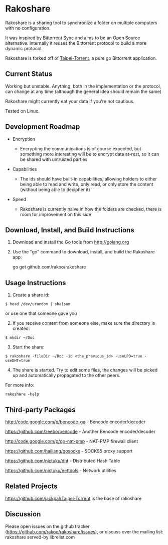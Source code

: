 Rakoshare
=========

Rakoshare is a sharing tool to synchronize a folder on multiple
computers with no configuration.

It was inspired by Bittorrent Sync and aims to be an Open Source
alternative. Internally it reuses the Bittorrent protocol to build a
more dynamic protocol.

Rakoshare is forked off of
[Taipei-Torrent](https://github.com/jackpal/Taipei-Torrent), a pure go
Bittorrent application.

Current Status
--------------

Working but unstable. Anything, both in the implementation or the
protocol, can change at any time (although the general idea should
    remain the same)

Rakoshare might currently eat your data if you're not cautious.

Tested on Linux.

Development Roadmap
-------------------

*  Encryption

    * Encrypting the communications is of course expected, but something
      more interesting will be to encrypt data at-rest, so it can be
      shared with untrusted parties

*  Capabilities

    * The ids should have built-in capabilities, allowing holders to
      either being able to read and write, only read, or only store the
      content (without being able to decipher it)

*  Speed
    * Rakoshare is currently naive in how the folders are checked, there
      is room for improvement on this side

Download, Install, and Build Instructions
-----------------------------------------

1. Download and install the Go tools from http://golang.org

2. Use the "go" command to download, install, and build the Rakoshare
app:

    go get github.com/rakoo/rakoshare

Usage Instructions
------------------

1. Create a share id:

  `$ head /dev/urandom | sha1sum`

  or use one that someone gave you

2. If you receive content from someone else, make sure the directory is
   created:

  `$ mkdir ~/Doc`

3. Start the share:

  `$ rakoshare -fileDir ~/Doc -id <the_previous_id> -useLPD=true -useDHT=true`

4. The share is started. Try to edit some files, the changes will be
   picked up and automatically propagated to the other peers.

For more info:

    rakoshare -help

Third-party Packages
--------------------

http://code.google.com/p/bencode-go - Bencode encoder/decoder

https://github.com/zeebo/bencode    - Another Bencode encoder/decoder

http://code.google.com/p/go-nat-pmp - NAT-PMP firewall client

https://github.com/hailiang/gosocks - SOCKS5 proxy support

https://github.com/nictuku/dht      - Distributed Hash Table

https://github.com/nictuku/nettools - Network utilities

Related Projects
----------------

https://github.com/jackpal/Taipei-Torrent is the base of rakoshare

Discussion
----------

Please open issues on the github tracker
(https://github.com/rakoo/rakoshare/issues), or discuss over the mailing
list: rakoshare served-by librelist.com
